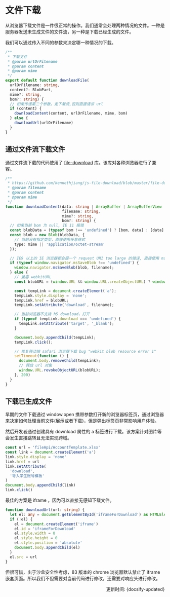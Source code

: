 # 文件下载

从浏览器下载文件是一件很正常的操作。我们通常会处理两种情况的文件。一种是服务器发送未生成文件的文件流，另一种是下载已经生成的文件。

我们可以通过传入不同的参数来决定哪一种情况的下载。
```ts
/**
 * 下载文件
 * @param urlOrFilename
 * @param content
 * @param mime
 */
export default function downloadFile(
  urlOrFilename: string,
  content?: BlobPart,
  mime?: string,
  bom?: string) {
  // 如果传递第二个参数，走下载流,否则直接请求 url
  if (content) {
    downloadContent(content, urlOrFilename, mime, bom)
  } else {
    downloadUrl(urlOrFilename)
  }
}
```

## 通过文件流下载文件

通过文件流下载的代码使用了 [file-download](https://github.com/kennethjiang/js-file-download/blob/master/file-download.js) 库。该库对各种浏览器进行了兼容。

```ts
/**
 * https://github.com/kennethjiang/js-file-download/blob/master/file-download.js
 * @param filename
 * @param content
 * @param mime
 */
function downloadContent(data: string | ArrayBuffer | ArrayBufferView | Blob,
                         filename: string,
                         mime?: string,
                         bom?: string) {
  // 如果当前 bom 为 null, IE 11 报错
  const blobData = (typeof bom !== 'undefined') ? [bom, data] : [data]
  const blob = new Blob(blobData, {
    // 当前没有指定类型，直接使用任意格式
    type: mime || 'application/octet-stream'
  });

  // IE9 以上的 IE 浏览器都会报一个 request URI too large 的错误, 直接使用 msSaveBlob
  if (typeof window.navigator.msSaveBlob !== 'undefined') {
    window.navigator.msSaveBlob(blob, filename);
  } else {
    // 兼容 webkitURL
    const blobURL = (window.URL && window.URL.createObjectURL) ? window.URL.createObjectURL(blob) : window.webkitURL.createObjectURL(blob);

    const tempLink = document.createElement('a');
    tempLink.style.display = 'none';
    tempLink.href = blobURL;
    tempLink.setAttribute('download', filename);

    // 当前浏览器不支持 h5 download，打开
    if (typeof tempLink.download === 'undefined') {
      tempLink.setAttribute('target', '_blank');
    }

    document.body.appendChild(tempLink);
    tempLink.click();

    // 修复移动端 safari 浏览器下载 bug "webkit blob resource error 1"
    setTimeout(function () {
      document.body.removeChild(tempLink);
      // 释放 url 对象
      window.URL.revokeObjectURL(blobURL);
    }, 200)
  }
}
```

## 下载已生成文件

早期的文件下载通过 window.open 携带参数打开新的浏览器标签页，通过浏览器来决定如何处理当前文件(展示或者下载)，但是弹出标签页非常影响用户体验。

然后开发者通过创建具有 download 属性的 a 标签进行下载。该方案针对图片等会发生直接跳转且无法实现跨域。

```ts
const url = 'fileApi/AccountTemplate.xlsx'
const link = document.createElement('a')
link.style.display = 'none'
link.href = url
link.setAttribute(
  'download',
  '导入学生账号模板'
)
document.body.appendChild(link)
link.click()
```

最佳的方案是 iframe ，因为可以直接无感知下载文件。

```ts
function downloadUrl(url: string) {
  let el: any = document.getElementById('iframeForDownload') as HTMLElement
  if (!el) {
    el = document.createElement('iframe')
    el.id = 'iframeForDownload'
    el.style.width = 0
    el.style.height = 0
    el.style.position = 'absolute'
    document.body.appendChild(el)
  }
  el.src = url 
}
```

但很可惜，出于沙盒安全性考虑，83 版本的 chrome 浏览器默认禁止了 iframe 嵌套页面。所以我们不但需要对当前代码进行修改，还需要对响应头进行修改。


<div style="float: right">更新时间: {docsify-updated}</div>
